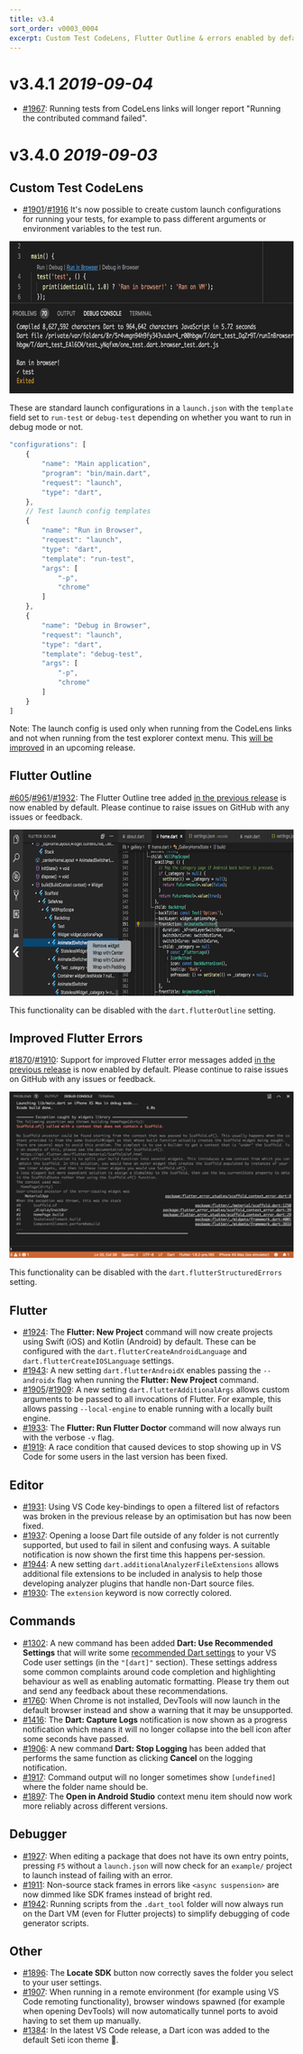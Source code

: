 ```yaml
---
title: v3.4
sort_order: v0003_0004
excerpt: Custom Test CodeLens, Flutter Outline & errors enabled by default...
---
```


# v3.4.1 *2019-09-04*

- [#1967](https://github.com/Dart-Code/Dart-Code/issues/1967): Running tests from CodeLens links will longer report "Running the contributed command failed".

# v3.4.0 *2019-09-03*


## Custom Test CodeLens

- [#1901](https://github.com/Dart-Code/Dart-Code/issues/1901)/[#1916](https://github.com/Dart-Code/Dart-Code/issues/1916) It's now possible to create custom launch configurations for running your tests, for example to pass different arguments or environment variables to the test run.

<img src="/images/release_notes/v3.4/custom_test_code_lens.png" width="700" height="270" />

These are standard launch configurations in a `launch.json` with the `template` field set to `run-test` or `debug-test` depending on whether you want to run in debug mode or not.

```js
"configurations": [
	{
		"name": "Main application",
		"program": "bin/main.dart",
		"request": "launch",
		"type": "dart",
	},
	// Test launch config templates
	{
		"name": "Run in Browser",
		"request": "launch",
		"type": "dart",
		"template": "run-test",
		"args": [
			"-p",
			"chrome"
		]
	},
	{
		"name": "Debug in Browser",
		"request": "launch",
		"type": "dart",
		"template": "debug-test",
		"args": [
			"-p",
			"chrome"
		]
	}
]
```

Note: The launch config is used only when running from the CodeLens links and not when running from the test explorer context menu. This [will be improved](https://github.com/Dart-Code/Dart-Code/issues/1951) in an upcoming release.


## Flutter Outline

[#605](https://github.com/Dart-Code/Dart-Code/issues/605)/[#961](https://github.com/Dart-Code/Dart-Code/issues/961)/[#1932](https://github.com/Dart-Code/Dart-Code/issues/1932): The Flutter Outline tree added [in the previous release](/releases/v3-3/#preview-flutter-outline) is now enabled by default. Please continue to raise issues on GitHub with any issues or feedback.

<img src="/images/release_notes/v3.4/flutter_outline.png" width="700" height="295" />

This functionality can be disabled with the `dart.flutterOutline` setting.


## Improved Flutter Errors

[#1870](https://github.com/Dart-Code/Dart-Code/issues/1870)/[#1910](https://github.com/Dart-Code/Dart-Code/issues/1910): Support for improved Flutter error messages added [in the previous release](/releases/v3-3/#preview-improved-flutter-errors) is now enabled by default. Please continue to raise issues on GitHub with any issues or feedback.

<img src="/images/release_notes/v3.4/structured_errors.png" width="700" height="295" />

This functionality can be disabled with the `dart.flutterStructuredErrors` setting.


## Flutter

- [#1924](https://github.com/Dart-Code/Dart-Code/issues/1924): The **Flutter: New Project** command will now create projects using Swift (iOS) and Kotlin (Android) by default. These can be configured with the `dart.flutterCreateAndroidLanguage` and `dart.flutterCreateIOSLanguage` settings.
- [#1943](https://github.com/Dart-Code/Dart-Code/issues/1943): A new setting `dart.flutterAndroidX` enables passing the `--androidx` flag when running the **Flutter: New Project** command.
- [#1905](https://github.com/Dart-Code/Dart-Code/issues/1905)/[#1909](https://github.com/Dart-Code/Dart-Code/issues/1909): A new setting `dart.flutterAdditionalArgs` allows custom arguments to be passed to all invocations of Flutter. For example, this allows passing `--local-engine` to enable running with a locally built engine.
- [#1933](https://github.com/Dart-Code/Dart-Code/issues/1933): The **Flutter: Run Flutter Doctor** command will now always run with the verbose `-v` flag.
- [#1919](https://github.com/Dart-Code/Dart-Code/issues/1919): A race condition that caused devices to stop showing up in VS Code for some users in the last version has been fixed.


## Editor

- [#1931](https://github.com/Dart-Code/Dart-Code/issues/1931): Using VS Code key-bindings to open a filtered list of refactors was broken in the previous release by an optimisation but has now been fixed.
- [#1937](https://github.com/Dart-Code/Dart-Code/issues/1937): Opening a loose Dart file outside of any folder is not currently supported, but used to fail in silent and confusing ways. A suitable notification is now shown the first time this happens per-session.
- [#1944](https://github.com/Dart-Code/Dart-Code/issues/1944): A new setting `dart.additionalAnalyzerFileExtensions` allows additional file extensions to be included in analysis to help those developing analyzer plugins that handle non-Dart source files.
- [#1930](https://github.com/Dart-Code/Dart-Code/issues/1930): The `extension` keyword is now correctly colored.


## Commands

- [#1302](https://github.com/Dart-Code/Dart-Code/issues/1302): A new command has been added **Dart: Use Recommended Settings** that will write some [recommended Dart settings](/docs/recommended-settings/) to your VS Code user settings (in the `"[dart]"` section). These settings address some common complaints around code completion and highlighting behaviour as well as enabling automatic formatting. Please try them out and send any feedback about these recommendations.
- [#1760](https://github.com/Dart-Code/Dart-Code/issues/1760): When Chrome is not installed, DevTools will now launch in the default browser instead and show a warning that it may be unsupported.
- [#1416](https://github.com/Dart-Code/Dart-Code/issues/1416): The **Dart: Capture Logs** notification is now shown as a progress notification which means it will no longer collapse into the bell icon after some seconds have passed.
- [#1906](https://github.com/Dart-Code/Dart-Code/issues/1906): A new command **Dart: Stop Logging** has been added that performs the same function as clicking **Cancel** on the logging notification.
- [#1917](https://github.com/Dart-Code/Dart-Code/issues/1917): Command output will no longer sometimes show `[undefined]` where the folder name should be.
- [#1897](https://github.com/Dart-Code/Dart-Code/issues/1897): The **Open in Android Studio** context menu item should now work more reliably across different versions.


## Debugger

- [#1927](https://github.com/Dart-Code/Dart-Code/issues/1927): When editing a package that does not have its own entry points, pressing `F5` without a `launch.json` will now check for an `example/` project to launch instead of failing with an error.
- [#1911](https://github.com/Dart-Code/Dart-Code/issues/1911): Non-source stack frames in errors like `<async suspension>` are now dimmed like SDK frames instead of bright red.
- [#1942](https://github.com/Dart-Code/Dart-Code/issues/1942): Running scripts from the `.dart_tool` folder will now always run on the Dart VM (even for Flutter projects) to simplify debugging of code generator scripts.


## Other

- [#1896](https://github.com/Dart-Code/Dart-Code/issues/1896): The **Locate SDK** button now correctly saves the folder you select to your user settings.
- [#1907](https://github.com/Dart-Code/Dart-Code/issues/1907): When running in a remote environment (for example using VS Code remoting functionality), browser windows spawned (for example when opening DevTools) will now automatically tunnel ports to avoid having to set them up manually.
- [#1384](https://github.com/Dart-Code/Dart-Code/issues/1384): In the latest VS Code release, a Dart icon was added to the default Seti icon theme 🎉.

